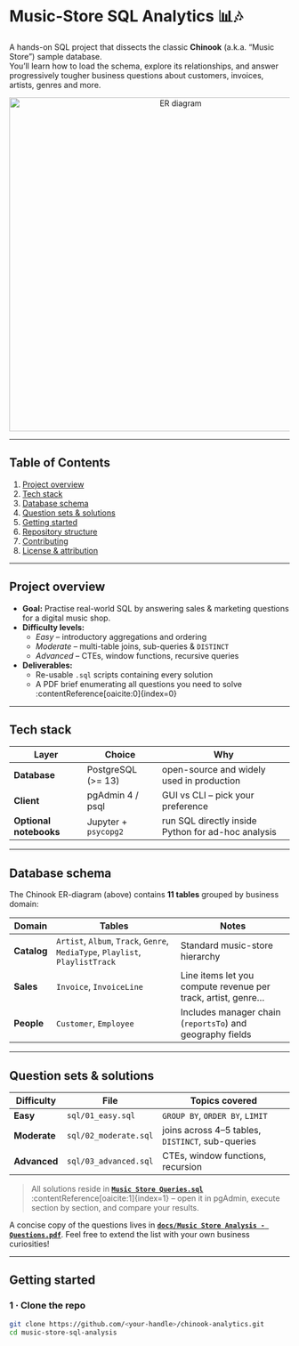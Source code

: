 <!--
  Music Store / Chinook – SQL Analytics Project
  ------------------------------------------------
  Author : Atishay Jain
-->

# Music-Store SQL Analytics 📊🎶

A hands-on SQL project that dissects the classic **Chinook** (a.k.a. “Music Store”) sample database.  
You’ll learn how to load the schema, explore its relationships, and answer progressively tougher
business questions about customers, invoices, artists, genres and more.

<p align="center">
  <img src="docs/database_schema.png" alt="ER diagram" width="600">
</p>

---

## Table of Contents

1. [Project overview](#project-overview)  
2. [Tech stack](#tech-stack)  
3. [Database schema](#database-schema)  
4. [Question sets & solutions](#question-sets--solutions)  
5. [Getting started](#getting-started)  
6. [Repository structure](#repository-structure)  
7. [Contributing](#contributing)  
8. [License & attribution](#license--attribution)

---

## Project overview

* **Goal:** Practise real-world SQL by answering sales & marketing questions for a digital music shop.  
* **Difficulty levels:**  
  * *Easy* – introductory aggregations and ordering  
  * *Moderate* – multi-table joins, sub-queries & `DISTINCT`  
  * *Advanced* – CTEs, window functions, recursive queries  
* **Deliverables:**  
  * Re-usable `.sql` scripts containing every solution  
  * A PDF brief enumerating all questions you need to solve :contentReference[oaicite:0]{index=0}  

---

## Tech stack

| Layer | Choice | Why |
|-------|--------|-----|
| **Database** | PostgreSQL (>= 13) | open-source and widely used in production |
| **Client** | pgAdmin 4 / psql | GUI vs CLI – pick your preference |
| **Optional notebooks** | Jupyter + `psycopg2` | run SQL directly inside Python for ad-hoc analysis |

---

## Database schema

The Chinook ER-diagram (above) contains **11 tables** grouped by business domain:

| Domain | Tables | Notes |
|--------|--------|-------|
| **Catalog** | `Artist`, `Album`, `Track`, `Genre`, `MediaType`, `Playlist`, `PlaylistTrack` | Standard music-store hierarchy |
| **Sales** | `Invoice`, `InvoiceLine` | Line items let you compute revenue per track, artist, genre… |
| **People** | `Customer`, `Employee` | Includes manager chain (`reportsTo`) and geography fields |

---

## Question sets & solutions

| Difficulty | File | Topics covered |
|------------|------|----------------|
| **Easy** | `sql/01_easy.sql` | `GROUP BY`, `ORDER BY`, `LIMIT` |
| **Moderate** | `sql/02_moderate.sql` | joins across 4–5 tables, `DISTINCT`, sub-queries |
| **Advanced** | `sql/03_advanced.sql` | CTEs, window functions, recursion |

> All solutions reside in **[`Music Store Queries.sql`](sql/Music%20Store%20Queries.sql)** :contentReference[oaicite:1]{index=1} – open it in pgAdmin, execute section by section, and compare your results.

A concise copy of the questions lives in **[`docs/Music Store Analysis - Questions.pdf`](docs/Music%20Store%20Analysis%20-%20Questions.pdf)**. Feel free to extend the list with your own business curiosities!

---

## Getting started

### 1 · Clone the repo

```bash
git clone https://github.com/<your-handle>/chinook-analytics.git
cd music-store-sql-analysis
